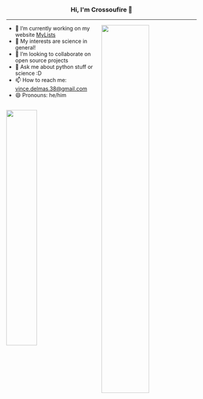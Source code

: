 <h3 align="center"> Hi, I'm Crossoufire 👋 </h3>

---
<img align="right" src="https://github-readme-stats-phi-umber.vercel.app/api?username=crossoufire&show_icons=true&hide_border=true&theme=radical&include_all_commits=true&hide_title=true&count_private=true" width="50%">

- 🔭 I’m currently working on my website [MyLists](https://github.com/crossoufire/MyLists)
- 🌱 My interests are science in general!
- 👯 I’m looking to collaborate on open source projects
- 💬 Ask me about python stuff or science :D
- 📫 How to reach me: vince.delmas.38@gmail.com
- 😄 Pronouns: he/him

<br>
<img align="left" src="https://github-readme-stats-phi-umber.vercel.app/api/top-langs/?username=crossoufire&theme=radical&hide_border=true&size_weight=0.5&count_weight=0.5&count_private=true&langs_count=8&layout=compact" width="40%">
